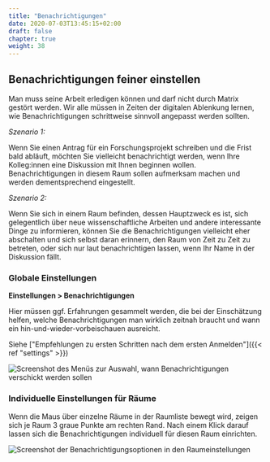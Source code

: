 ```yaml
---
title: "Benachrichtigungen"
date: 2020-07-03T13:45:15+02:00
draft: false
chapter: true
weight: 38
---
```

## Benachrichtigungen feiner einstellen

Man muss seine Arbeit erledigen können und darf nicht durch Matrix gestört werden. Wir alle müssen in Zeiten der digitalen Ablenkung lernen, wie Benachrichtigungen schrittweise sinnvoll angepasst werden sollten.

*Szenario 1:*

Wenn Sie einen Antrag für ein Forschungsprojekt schreiben und die Frist bald abläuft, möchten Sie vielleicht benachrichtigt werden, wenn Ihre Kolleg:innen eine Diskussion mit Ihnen beginnen wollen. Benachrichtigungen in diesem Raum sollen aufmerksam machen und werden dementsprechend eingestellt.

*Szenario 2:*

Wenn Sie sich in einem Raum befinden, dessen Hauptzweck es ist, sich gelegentlich über neue wissenschaftliche Arbeiten und andere interessante Dinge zu informieren, können Sie die Benachrichtigungen vielleicht eher abschalten und sich selbst daran erinnern, den Raum von Zeit zu Zeit zu betreten, oder sich nur laut benachrichtigen lassen, wenn Ihr Name in der Diskussion fällt.

### Globale Einstellungen

**Einstellungen > Benachrichtigungen**

Hier müssen ggf. Erfahrungen gesammelt werden, die bei der Einschätzung helfen, welche Benachrichtigungen man wirklich zeitnah braucht und wann ein hin-und-wieder-vorbeischauen ausreicht.

Siehe ["Empfehlungen zu ersten Schritten nach dem ersten Anmelden"]({{< ref "settings" >}})

![Screenshot des Menüs zur Auswahl, wann Benachrichtigungen verschickt werden sollen](/images/notifications2.webp)

### Individuelle Einstellungen für Räume

Wenn die Maus über einzelne Räume in der Raumliste bewegt wird, zeigen sich je Raum 3 graue Punkte am rechten Rand. Nach einem Klick darauf lassen sich die Benachrichtigungen individuell für diesen Raum einrichten.

![Screenshot der Benachrichtigungsoptionen in den Raumeinstellungen](/images/notification-rooms.webp)


